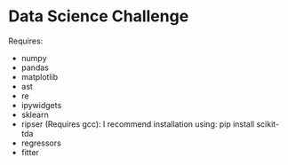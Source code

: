 # Data Science Challenge

Requires:

- numpy
- pandas
- matplotlib
- ast
- re
- ipywidgets
- sklearn
- ripser (Requires gcc): I recommend installation using: pip install scikit-tda
- regressors
- fitter
